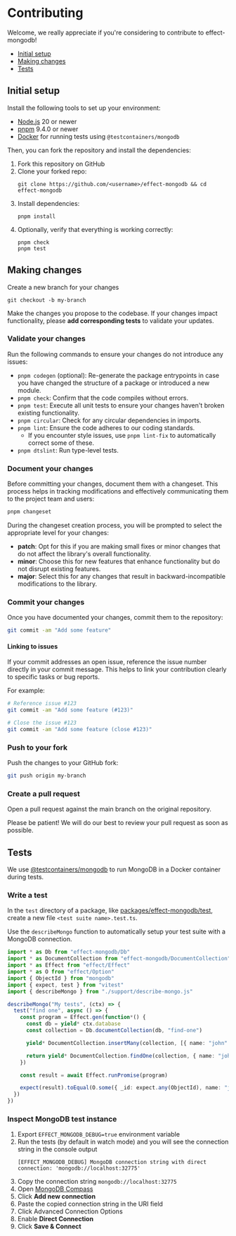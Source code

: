 # Contributing

Welcome, we really appreciate if you're considering to contribute to effect-mongodb!

- [Initial setup](#initial-setup)
- [Making changes](#making-changes)
- [Tests](#tests)

## Initial setup

Install the following tools to set up your environment:

- [Node.js](https://nodejs.org/en) 20 or newer
- [pnpm](https://pnpm.io/) 9.4.0 or newer
- [Docker](https://www.docker.com/) for running tests using `@testcontainers/mongodb`

Then, you can fork the repository and install the dependencies:

1. Fork this repository on GitHub
2. Clone your forked repo:
   ```shell
   git clone https://github.com/<username>/effect-mongodb && cd effect-mongodb
   ```
3. Install dependencies:
   ```shell
   pnpm install
   ```
4. Optionally, verify that everything is working correctly:
   ```shell
   pnpm check
   pnpm test
   ```

## Making changes

Create a new branch for your changes

```shell
git checkout -b my-branch
```

Make the changes you propose to the codebase. If your changes impact functionality, please **add corresponding tests**
to validate your updates.

### Validate your changes

Run the following commands to ensure your changes do not introduce any issues:

- `pnpm codegen` (optional): Re-generate the package entrypoints in case you have changed the structure of a package or
  introduced a new module.
- `pnpm check`: Confirm that the code compiles without errors.
- `pnpm test`: Execute all unit tests to ensure your changes haven't broken existing functionality.
- `pnpm circular`: Check for any circular dependencies in imports.
- `pnpm lint`: Ensure the code adheres to our coding standards.
    - If you encounter style issues, use `pnpm lint-fix` to automatically correct some of these.
- `pnpm dtslint`: Run type-level tests.

### Document your changes

Before committing your changes, document them with a changeset. This process helps in tracking modifications and
effectively communicating them to the project team and users:

```bash
pnpm changeset
```

During the changeset creation process, you will be prompted to select the appropriate level for your changes:

- **patch**: Opt for this if you are making small fixes or minor changes that do not affect the library's overall
  functionality.
- **minor**: Choose this for new features that enhance functionality but do not disrupt existing features.
- **major**: Select this for any changes that result in backward-incompatible modifications to the library.

### Commit your changes

Once you have documented your changes, commit them to the repository:

```bash
git commit -am "Add some feature"
```

#### Linking to issues

If your commit addresses an open issue, reference the issue number directly in your commit message. This helps to link
your contribution clearly to specific tasks or bug reports.

For example:

```bash
# Reference issue #123
git commit -am "Add some feature (#123)"

# Close the issue #123
git commit -am "Add some feature (close #123)"
```

### Push to your fork

Push the changes to your GitHub fork:

```bash
git push origin my-branch
```

### Create a pull request

Open a pull request against the main branch on the original repository.

Please be patient! We will do our best to review your pull request as soon as possible.

## Tests

We use [@testcontainers/mongodb](https://node.testcontainers.org/modules/mongodb/) to run MongoDB in a Docker container
during tests.

### Write a test

In the `test` directory of a package, like [packages/effect-mongodb/test](packages/effect-mongodb/test), create a
new file `<test suite name>.test.ts`.

Use the `describeMongo` function to automatically setup your test suite with a MongoDB connection.

```typescript
import * as Db from "effect-mongodb/Db"
import * as DocumentCollection from "effect-mongodb/DocumentCollection"
import * as Effect from "effect/Effect"
import * as O from "effect/Option"
import { ObjectId } from "mongodb"
import { expect, test } from "vitest"
import { describeMongo } from "./support/describe-mongo.js"

describeMongo("My tests", (ctx) => {
  test("find one", async () => {
    const program = Effect.gen(function*() {
      const db = yield* ctx.database
      const collection = Db.documentCollection(db, "find-one")

      yield* DocumentCollection.insertMany(collection, [{ name: "john" }, { name: "alfred" }])

      return yield* DocumentCollection.findOne(collection, { name: "john" })
    })

    const result = await Effect.runPromise(program)

    expect(result).toEqual(O.some({ _id: expect.any(ObjectId), name: "john" }))
  })
})
```

### Inspect MongoDB test instance

1. Export `EFFECT_MONGODB_DEBUG=true` environment variable
2. Run the tests (by default in watch mode) and you will see the connection string in the console output
   ```
   [EFFECT_MONGODB_DEBUG] MongoDB connection string with direct connection: 'mongodb://localhost:32775'
   ```
3. Copy the connection string `mongodb://localhost:32775`
4. Open [MongoDB Compass](https://www.mongodb.com/products/tools/compass)
5. Click **Add new connection**
6. Paste the copied connection string in the URI field
7. Click Advanced Connection Options
8. Enable **Direct Connection**
9. Click **Save & Connect**
